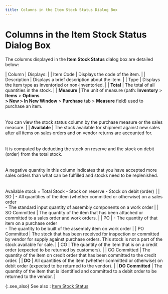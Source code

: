 ```yaml
---
title: Columns in the Item Stock Status Dialog Box
---
```


# Columns in the Item Stock Status Dialog Box


The columns displayed in the **Item Stock 
 Status** dialog box are detailed below:


| Column | Displays: |
| Item Code | Displays the code of the item. |
| Description | Displays a brief description about the item. |
| Type | Displays the item type as inventoried or non-inventoried. |
| **Total** | The total of all quantities in the stock. |
| **Measure** | The unit of measure (path: **Inventory**  > **Items** > **Options <br/> &gt; New &gt; In New Window** > **Purchase**  tab > **Measure** field) used to  purchase an item.<br/><br/><br/>You can view the stock status column by the purchase  measure or the sales measure. |
| **Available** | The stock available for shipment against new sales after  all items on sales orders and on vendor returns are accounted for.<br/><br/><br/>It is computed by deducting the stock on reserve and  the stock on debit (order) from the total stock.<br/><br/><br/>A negative quantity in this column indicates that you  have accepted more sales orders than what can be fulfilled and stocks  need to be replenished.<br/><br/><br/>Available stock = Total Stock - Stock on reserve - Stock  on debit (order) |
| SO | - All quantities of the  item (whether committed or otherwise) on a sales order<br/>- The standard input  quantity of assembly components on a work order |
| SO Committed | The quantity of the item that has been attached or committed  to a sales order and work orders. |
| PO | - The quantity of that  item on a purchase order<br/>- The quantity to be  built of the assembly item on work order |
| PO Committed | The stock that has been received for inspection or committed  by vendor for supply against purchase orders. This stock is not a part  of the stock available for sale. |
| CO | The quantity of the item that is on a credit order (expected  to be returned by customers). |
| CO Committed | The quantity of the item on credit order that has been  committed to the credit order. |
| **DO** | All quantities of the item (whether committed or otherwise)  on debit order (expected to be returned to the vendor). |
| **DO Committed** | The quantity of the item that is identified and committed  to a debit order to be returned to the vendor. |



{:.see_also}
See also
: [Item  Stock Status]({{site.mi_baseurl}}/the-items-browser/information-available/item_stock_status_item_browser_option.html)
